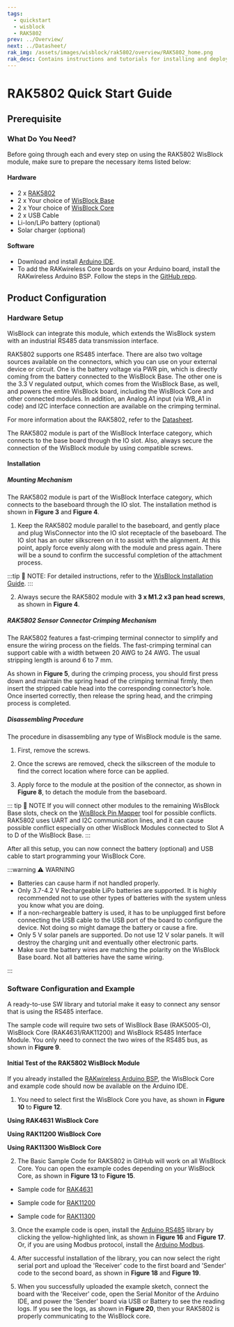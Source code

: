 ```yaml
---
tags:
  - quickstart
  - wisblock
  - RAK5802
prev: ../Overview/ 
next: ../Datasheet/
rak_img: /assets/images/wisblock/rak5802/overview/RAK5802_home.png
rak_desc: Contains instructions and tutorials for installing and deploying your RAK5802. Instructions are written in a detailed and step-by-step manner for an easier experience in setting up your device. Aside from the hardware configuration, it also contains a software setup that includes detailed example codes that will help you get started.
---
```


# RAK5802 Quick Start Guide

<!--
## Introduction

This guide introduces the WisBlock RS485 Interface Module and how to program with it.

The information obtained from the RS485 Interface Module will then be printed over the USB debug port of the WisBlock Base board.

-->

## Prerequisite

### What Do You Need?

Before going through each and every step on using the RAK5802 WisBlock module, make sure to prepare the necessary items listed below:

#### Hardware

- 2 x [RAK5802](https://store.rakwireless.com/collections/wisblock-interface/products/rak5802-rs485-interface)
- 2 x Your choice of [WisBlock Base](https://store.rakwireless.com/collections/wisblock-base) 
- 2 x Your choice of [WisBlock Core](https://store.rakwireless.com/collections/wisblock-core)
- 2 x USB Cable
- Li-Ion/LiPo battery (optional)
- Solar charger (optional)

#### Software

- Download and install [Arduino IDE](https://www.arduino.cc/en/Main/Software).
- To add the RAKwireless Core boards on your Arduino board, install the RAKwireless Arduino BSP. Follow the steps in the [GitHub repo](https://github.com/RAKWireless/RAKwireless-Arduino-BSP-Index).

## Product Configuration

### Hardware Setup

WisBlock can integrate this module, which extends the WisBlock system with an industrial RS485 data transmission interface. 

RAK5802 supports one RS485 interface. There are also two voltage sources available on the connectors, which you can use on your external device or circuit. One is the battery voltage via PWR pin, which is directly coming from the battery connected to the WisBlock Base. The other one is the 3.3&nbsp;V regulated output, which comes from the WisBlock Base, as well, and powers the entire WisBlock board, including the WisBlock Core and other connected modules. In addition, an Analog A1 input (via WB_A1 in code) and I2C interface connection are available on the crimping terminal.

<rk-img
  src="/assets/images/wisblock/rak5802/quickstart/rak5802_pinout.png"
  width="70%"
  caption="RAK5802 sensor connector"
/>

For more information about the RAK5802, refer to the [Datasheet](../Datasheet/).

The RAK5802 module is part of the WisBlock Interface category, which connects to the base board through the IO slot. Also, always secure the connection of the WisBlock module by using compatible screws.

<rk-img
  src="/assets/images/wisblock/rak5802/quickstart/rak5802_assembly.png"
  width="80%"
  caption="RAK5802 connection to WisBlock Base"
/>

#### Installation

##### Mounting Mechanism

The RAK5802 module is part of the WisBlock Interface category, which connects to the baseboard through the IO slot. The installation method is shown in **Figure 3** and **Figure 4**.

1. Keep the RAK5802 module parallel to the baseboard, and gently place and plug WisConnector into the IO slot receptacle of the baseboard. The IO slot has an outer silkscreen on it to assist with the alignment. At this point, apply force evenly along with the module and press again. There will be a sound to confirm the successful completion of the attachment process.

:::tip 📝 NOTE:
For detailed instructions, refer to the [WisBlock Installation Guide](/Knowledge-Hub/Learn/RAK5005-O-Baseboard-Installation-Guide/).
:::

<rk-img
  src="/assets/images/wisblock/rak5802/quickstart/wisconnector.png"
  width="50%"
  caption="WisConnector"
/>

2. Always secure the RAK5802 module with **3 x M1.2 x3 pan head screws**, as shown in **Figure 4**.

<rk-img
  src="/assets/images/wisblock/rak5802/quickstart/rak5802_mounting.png"
  width="70%"
  caption="RAK5802 connection to WisBlock Base"
/>

##### RAK5802 Sensor Connector Crimping Mechanism

The RAK5802 features a fast-crimping terminal connector to simplify and ensure the wiring process on the fields. The fast-crimping terminal can support cable with a width between 20 AWG to 24 AWG. The usual stripping length is around 6 to 7&nbsp;mm. 

As shown in **Figure 5**, during the crimping process, you should first press down and maintain the spring head of the crimping terminal firmly, then insert the stripped cable head into the corresponding connector’s hole. Once inserted correctly, then release the spring head, and the crimping process is completed.

<rk-img
  src="/assets/images/wisblock/rak5802/quickstart/crimping_process.png"
  width="40%"
  caption="RAK5802 Sensor Connector"
/>

##### Disassembling Procedure

The procedure in disassembling any type of WisBlock module is the same. 

1. First, remove the screws.  

<rk-img
  src="/assets/images/wisblock/rak5802/quickstart/16.removing-screws.png"
  width="70%"
  caption="Removing screws from the WisBlock module"
/>

2. Once the screws are removed, check the silkscreen of the module to find the correct location where force can be applied.

<rk-img
  src="/assets/images/wisblock/rak5802/quickstart/17.detaching-silkscreen.png"
  width="70%"
  caption="Detaching silkscreen on the WisBlock module"
/>

3. Apply force to the module at the position of the connector, as shown in **Figure 8**, to detach the module from the baseboard.

<rk-img
  src="/assets/images/wisblock/rak5802/quickstart/18.detaching-module.png"
  width="70%"
  caption="Applying even forces on the proper location of a WisBlock module"
/>

::: tip 📝 NOTE
If you will connect other modules to the remaining WisBlock Base slots, check on the [WisBlock Pin Mapper](https://docs.rakwireless.com/Knowledge-Hub/Pin-Mapper/) tool for possible conflicts. RAK5802 uses UART and I2C communication lines, and it can cause possible conflict especially on other WisBlock Modules connected to Slot A to D of the WisBlock Base. 
:::

After all this setup, you can now connect the battery (optional) and USB cable to start programming your WisBlock Core.

<rk-img
  src="/assets/images/wisblock/rak5802/quickstart/battery-connection.gif"
  width="50%"
  caption="Battery connection to WisBlock Base Board"
/>

:::warning ⚠️ WARNING

- Batteries can cause harm if not handled properly.
- Only 3.7-4.2&nbsp;V Rechargeable LiPo batteries are supported. It is highly recommended not to use other types of batteries with the system unless you know what you are doing.
- If a non-rechargeable battery is used, it has to be unplugged first before connecting the USB cable to the USB port of the board to configure the device. Not doing so might damage the battery or cause a fire.
- Only 5&nbsp;V solar panels are supported. Do not use 12&nbsp;V solar panels. It will destroy the charging unit and eventually other electronic parts.
- Make sure the battery wires are matching the polarity on the WisBlock Base board. Not all batteries have the same wiring.

:::

### Software Configuration and Example

A ready-to-use SW library and tutorial make it easy to connect any sensor that is using the RS485 interface.

The sample code will require two sets of WisBlock Base (RAK5005-O), WisBlock Core (RAK4631/RAK11200) and WisBlock RS485 Interface Module. You only need to connect the two wires of the RS485 bus, as shown in **Figure 9**.

<rk-img
  src="/assets/images/wisblock/rak5802/quickstart/rak5802_test_connection.png"
  width="60%"
  caption="Connection Diagram"
/>

#### Initial Test of the RAK5802 WisBlock Module

If you already installed the [RAKwireless Arduino BSP](https://github.com/RAKWireless/RAKwireless-Arduino-BSP-Index), the WisBlock Core and example code should now be available on the Arduino IDE.

1. You need to select first the WisBlock Core you have, as shown in **Figure 10** to **Figure 12**.

**Using RAK4631 WisBlock Core**

<rk-img
  src="/assets/images/wisblock/rak5802/quickstart/rak4631_board.png"
  width="100%"
  caption="Selecting RAK4631 as WisBlock Core"
/>

**Using RAK11200 WisBlock Core**

<rk-img
  src="/assets/images/wisblock/rak5802/quickstart/rak11200_board.png"
  width="100%"
  caption="Selecting RAK11200 as WisBlock Core"
/>

**Using RAK11300 WisBlock Core**

<rk-img
  src="/assets/images/wisblock/rak5802/quickstart/rak11300_board.png"
  width="100%"
  caption="Selecting RAK11300 as WisBlock Core"
/>

2. The Basic Sample Code for RAK5802 in GitHub will work on all WisBlock Core. You can open the example codes depending on your WisBlock Core, as shown in **Figure 13** to **Figure 15**. 

- Sample code for [RAK4631](https://github.com/RAKWireless/WisBlock/tree/master/examples/RAK4630/IO/RAK5802_RS485)

<rk-img
  src="/assets/images/wisblock/rak5802/quickstart/rak4631_example.png"
  width="100%"
  caption="Opening RAK5802 example code for RAK4631 WisBlock Core"
/>

- Sample code for [RAK11200](https://github.com/RAKWireless/WisBlock/tree/master/examples/RAK11200/IO/RAK5802_RS485)

<rk-img
  src="/assets/images/wisblock/rak5802/quickstart/rak11200_example.png"
  width="100%"
  caption="Opening RAK5802 example code for RAK11200 WisBlock Core"
/>

- Sample code for [RAK11300](https://github.com/RAKWireless/WisBlock/tree/master/examples/RAK11300/IO/RAK5802_RS485)

<rk-img
  src="/assets/images/wisblock/rak5802/quickstart/rak11300_example.png"
  width="100%"
  caption="Opening RAK5802 example code for RAK11300 WisBlock Core"
/>

3. Once the example code is open, install the [Arduino RS485](https://www.arduino.cc/en/Reference/ArduinoRS485) library by clicking the yellow-highlighted link, as shown in **Figure 16** and **Figure 17**. Or, if you are using Modbus protocol, install the [Arduino Modbus](https://www.arduino.cc/en/ArduinoModbus/ArduinoModbus).

<rk-img
  src="/assets/images/wisblock/rak5802/quickstart/rak5802_code.png"
  width="100%"
  caption="Installing the compatible library for RAK5802 Module"
/>

<rk-img
  src="/assets/images/wisblock/rak5802/quickstart/rak5802_search.png"
  width="100%"
  caption="Accessing the library used for RAK5802 Module"
/>

4. After successful installation of the library, you can now select the right serial port and upload the 'Receiver' code to the first board and 'Sender' code to the second board, as shown in **Figure 18** and **Figure 19**. 

<rk-img
  src="/assets/images/wisblock/rak5802/quickstart/rak5802_select_port.png"
  width="100%"
  caption="Selecting the correct Serial Port"
/>

<rk-img
  src="/assets/images/wisblock/rak5802/quickstart/rak5802_upload.png"
  width="100%"
  caption="Uploading the RAK5802 example code"
/>

5. When you successfully uploaded the example sketch, connect the board with the 'Receiver' code, open the Serial Monitor of the Arduino IDE, and power the 'Sender' board via USB or Battery to see the reading logs. If you see the logs, as shown in **Figure 20**, then your RAK5802 is properly communicating to the WisBlock core.

<rk-img
  src="/assets/images/wisblock/rak5802/quickstart/rak5802_logs.png"
  width="100%"
  caption="RAK5802 data logs from 'Sender' board"
/>




